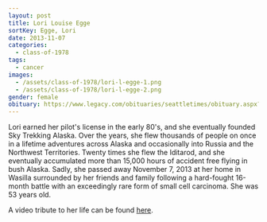 ```yaml
---
layout: post
title: Lori Louise Egge
sortKey: Egge, Lori
date: 2013-11-07
categories:
  - class-of-1978
tags:
  - cancer
images:
  - /assets/class-of-1978/lori-l-egge-1.png
  - /assets/class-of-1978/lori-l-egge-2.png
gender: female
obituary: https://www.legacy.com/obituaries/seattletimes/obituary.aspx?pid=168215752
---
```


Lori earned her pilot's license in the early 80's, and she eventually founded Sky Trekking Alaska. Over the years, she flew thousands of people on once in a lifetime adventures across Alaska and occasionally into Russia and the Northwest Territories. Twenty times she flew the Iditarod, and she eventually accumulated more than 15,000 hours of accident free flying in bush Alaska. Sadly, she passed away November 7, 2013 at her home in Wasilla surrounded by her friends and family following a hard-fought 16-month battle with an exceedingly rare form of small cell carcinoma. She was 53 years old.

A video tribute to her life can be found [here](https://vimeo.com/82436756).

